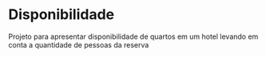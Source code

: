 # Disponibilidade
Projeto para apresentar disponibilidade de quartos em um hotel levando em conta a quantidade de pessoas da reserva
